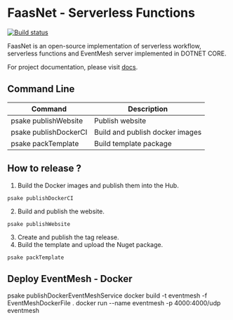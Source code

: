 # FaasNet - Serverless Functions

[![Build status](https://ci.appveyor.com/api/projects/status/5heds9x31qc688b9?svg=true)](https://ci.appveyor.com/project/simpleidserver/faasnet)

FaasNet is an open-source implementation of serverless workflow, serverless functions and EventMesh server implemented in DOTNET CORE.

For project documentation, please visit [docs](https://simpleidserver.github.io/FaasNet/documentation/bigpicture/index.html).

## Command Line

| Command                     | Description                             |
| --------------------------  | --------------------------------------- |
| psake publishWebsite 		| Publish website                       	|
| psake publishDockerCI       | Build and publish docker images         |
| psake packTemplate          | Build template package                  |

## How to release ?

1. Build the Docker images and publish them into the Hub.

```
psake publishDockerCI
```

2. Build and publish the website.

```
psake publishWebsite
```

3. Create and publish the tag release.
4. Build the template and upload the Nuget package.

```
psake packTemplate
```

## Deploy EventMesh - Docker

psake publishDockerEventMeshService
docker build -t eventmesh -f EventMeshDockerFile .
docker run --name eventmesh -p 4000:4000/udp eventmesh